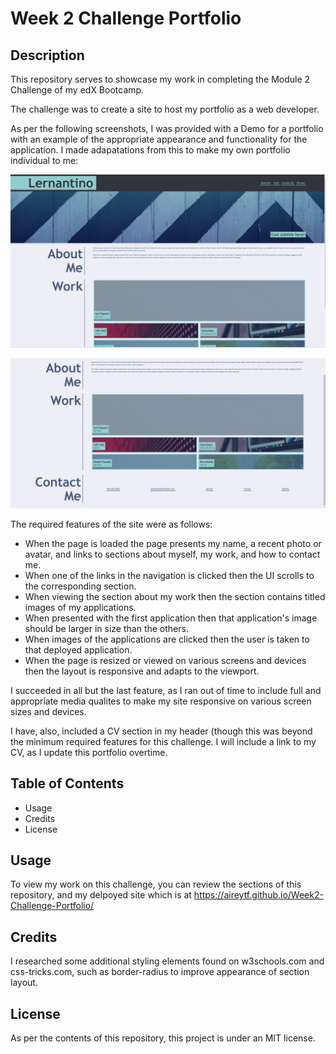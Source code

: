 # Week 2 Challenge Portfolio

## Description

This repository serves to showcase my work in completing the Module 2 Challenge of my edX Bootcamp. 

The challenge was to create a site to host my portfolio as a web developer. 

As per the following screenshots, I was provided with a Demo for a portfolio with an example of the appropriate appearance and functionality for the application. I made adapatations from this to make my own portfolio individual to me: 

![Demo1](/images/Screenshot1.png)

![Demo2](/images/Screenshot2.png)

The required features of the site were as follows:
- When the page is loaded the page presents my name, a recent photo or avatar, and links to sections about myself, my work, and how to contact me.
- When one of the links in the navigation is clicked then the UI scrolls to the corresponding section.
- When viewing the section about my work then the section contains titled images of my applications.
- When presented with the first application then that application's image should be larger in size than the others.
- When images of the applications are clicked then the user is taken to that deployed application.
- When the page is resized or viewed on various screens and devices then the layout is responsive and adapts to the viewport.

I succeeded in all but the last feature, as I ran out of time to include full and appropriate media qualites to make my site responsive on various screen sizes and devices.

I have, also, included a CV section in my header (though this was beyond the minimum required features for this challenge. I will include a link to my CV, as I update this portfolio overtime. 

## Table of Contents 

- Usage
- Credits
- License

## Usage

To view my work on this challenge, you can review the sections of this repository, and my delpoyed site which is at https://aireytf.github.io/Week2-Challenge-Portfolio/ 

## Credits

I researched some additional styling elements found on w3schools.com and css-tricks.com, such as border-radius to improve appearance of section layout. 

## License

As per the contents of this repository, this project is under an MIT license.
